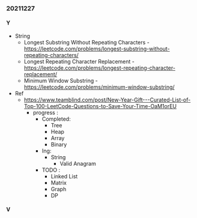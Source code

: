 ### 20211227

#### Y
- String
  - Longest Substring Without Repeating Characters - https://leetcode.com/problems/longest-substring-without-repeating-characters/
  - Longest Repeating Character Replacement - https://leetcode.com/problems/longest-repeating-character-replacement/
  - Minimum Window Substring - https://leetcode.com/problems/minimum-window-substring/
- Ref
  - https://www.teamblind.com/post/New-Year-Gift---Curated-List-of-Top-100-LeetCode-Questions-to-Save-Your-Time-OaM1orEU
    - progress :
      - Completed:
        - Tree
        - Heap
        - Array
        - Binary
      - Ing:
        - String
          - Valid Anagram
      - TODO :
        - Linked List
        - Matrix
        - Graph
        - DP

#### V
